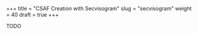 +++
title = "CSAF Creation with Secvisogram"
slug = "secvisogram"
weight = 40
draft = true
+++

TODO